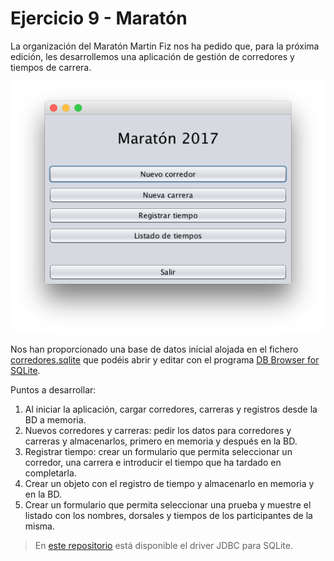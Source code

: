 # Ejercicio 9 - Maratón

La organización del Maratón Martin Fiz nos ha pedido que, para la próxima edición, les desarrollemos una aplicación de gestión de corredores y tiempos de carrera.

![Interfaz de usuario](maraton.png)

Nos han proporcionado una base de datos inicial alojada en el fichero [corredores.sqlite](./corredores.sqlite) que podéis abrir y editar con el programa [DB Browser for SQLite](http://sqlitebrowser.org/).

Puntos a desarrollar:

1. Al iniciar la aplicación, cargar corredores, carreras y registros desde la BD a memoria.
2. Nuevos corredores y carreras: pedir los datos para corredores y carreras y almacenarlos, primero en memoria y después en la BD.
3. Registrar tiempo: crear un formulario que permita seleccionar un corredor, una carrera e introducir el tiempo que ha tardado en completarla. 
4. Crear un objeto con el registro de tiempo y almacenarlo en memoria y en la BD.
5. Crear un formulario que permita seleccionar una prueba y muestre el listado con los nombres, dorsales y tiempos de los participantes de la misma.

> En [este repositorio](https://github.com/xerial/sqlite-jdbc) está disponible el driver JDBC para SQLite.
